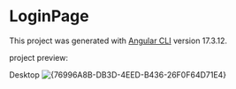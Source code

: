 # LoginPage

This project was generated with [Angular CLI](https://github.com/angular/angular-cli) version 17.3.12.


project preview:

Desktop
![{76996A8B-DB3D-4EED-B436-26F0F64D71E4}](https://github.com/user-attachments/assets/3d3d634c-de0b-4332-bb2c-82b2e89b2893)
